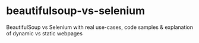 # beautifulsoup-vs-selenium
BeautifulSoup vs Selenium with real use-cases, code samples &amp; explanation of dynamic vs static webpages
